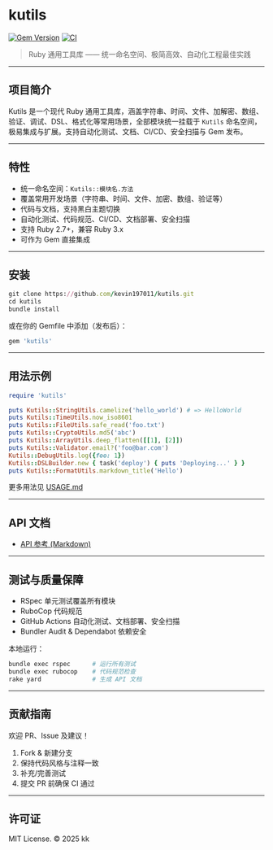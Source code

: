 # kutils

[![Gem Version](https://img.shields.io/gem/v/kutils)](https://rubygems.org/gems/kutils)
[![CI](https://github.com/kevin197011/kutils/actions/workflows/docs.yml/badge.svg)](https://github.com/kevin197011/kutils/actions/workflows/docs.yml)

> Ruby 通用工具库 —— 统一命名空间、极简高效、自动化工程最佳实践

---

## 项目简介

Kutils 是一个现代 Ruby 通用工具库，涵盖字符串、时间、文件、加解密、数组、验证、调试、DSL、格式化等常用场景，全部模块统一挂载于 `Kutils` 命名空间，极易集成与扩展。支持自动化测试、文档、CI/CD、安全扫描与 Gem 发布。

---

## 特性

- 统一命名空间：`Kutils::模块名.方法`
- 覆盖常用开发场景（字符串、时间、文件、加密、数组、验证等）
- 代码与文档，支持黑白主题切换
- 自动化测试、代码规范、CI/CD、文档部署、安全扫描
- 支持 Ruby 2.7+，兼容 Ruby 3.x
- 可作为 Gem 直接集成

---

## 安装

```ruby
git clone https://github.com/kevin197011/kutils.git
cd kutils
bundle install
```

或在你的 Gemfile 中添加（发布后）：

```ruby
gem 'kutils'
```

---

## 用法示例

```ruby
require 'kutils'

puts Kutils::StringUtils.camelize('hello_world') # => HelloWorld
puts Kutils::TimeUtils.now_iso8601
puts Kutils::FileUtils.safe_read('foo.txt')
puts Kutils::CryptoUtils.md5('abc')
puts Kutils::ArrayUtils.deep_flatten([[1], [2]])
puts Kutils::Validator.email?('foo@bar.com')
Kutils::DebugUtils.log({foo: 1})
Kutils::DSLBuilder.new { task('deploy') { puts 'Deploying...' } }
puts Kutils::FormatUtils.markdown_title('Hello')
```

更多用法见 [USAGE.md](USAGE.md)

---

## API 文档

- [API 参考 (Markdown)](API.md)

---

## 测试与质量保障

- RSpec 单元测试覆盖所有模块
- RuboCop 代码规范
- GitHub Actions 自动化测试、文档部署、安全扫描
- Bundler Audit & Dependabot 依赖安全

本地运行：

```sh
bundle exec rspec      # 运行所有测试
bundle exec rubocop    # 代码规范检查
rake yard              # 生成 API 文档
```

---

## 贡献指南

欢迎 PR、Issue 及建议！

1. Fork & 新建分支
2. 保持代码风格与注释一致
3. 补充/完善测试
4. 提交 PR 前确保 CI 通过

---

## 许可证

MIT License. © 2025 kk
